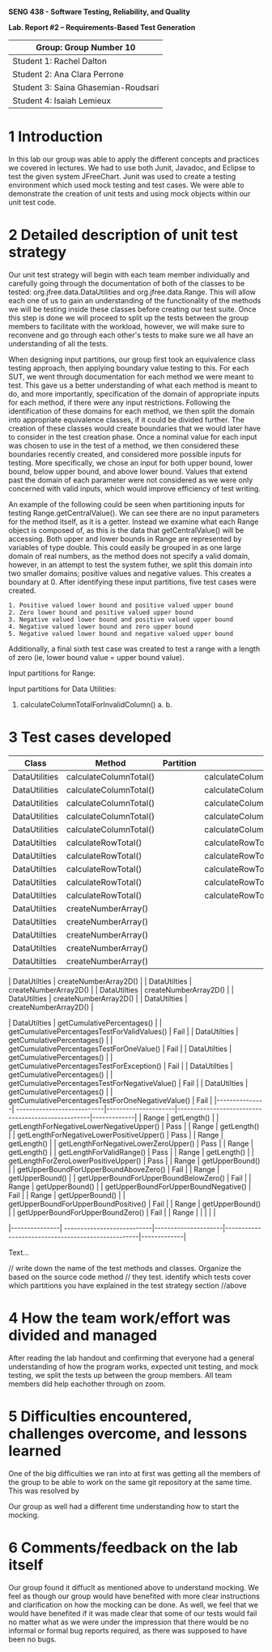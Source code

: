 **SENG 438 - Software Testing, Reliability, and Quality**

**Lab. Report \#2 – Requirements-Based Test Generation**

| Group: Group Number 10
|--------------------------------------|
| Student 1: Rachel Dalton             |  
| Student 2: Ana Clara Perrone         |  
| Student 3: Saina Ghasemian-Roudsari  |
| Student 4: Isaiah Lemieux            |

# 1 Introduction
In this lab our group was able to apply the different concepts and practices we covered in lectures. We had to use both Junit, Javadoc, and Eclipse to test the given system JFreeChart. Junit was used to create a testing environment which used mock testing and test cases. We were able to demonstrate the creation of unit tests and using mock objects within our unit test code.


# 2 Detailed description of unit test strategy

Our unit test strategy will begin with each team member individually and carefully going through the documentation of both of the classes to be tested: org.jfree.data.DataUtilities and org.jfree.data.Range. This will allow each one of us to gain an understanding of the functionality of the methods we will be testing inside these classes before creating our test suite. Once this step is done we will proceed to split up the tests between the group members to facilitate with the workload, however, we will make sure to reconvene and go through each other's tests to make sure we all have an understanding of all the tests.

When designing input partitions, our group first took an equivalence class testing approach, then applying boundary value testing to this. For each SUT, we went through documentation for each method we were meant to test. This gave us a better understanding of what each method is meant to do, and more importantly, specification of the domain of appropriate inputs for each method, if there were any input restrictions. Following the identification of these domains for each method, we then split the domain into appropriate equivalence classes, if it could be divided further. The creation of these classes would create boundaries that we would later have to consider in the test creation phase. Once a nominal value for each input was chosen to use in the test of a method, we then considered these boundaries recently created, and considered more possible inputs for testing. More specifically, we chose an input for both upper bound, lower bound, below upper bound, and above lower bound. Values that extend past the domain of each parameter were not considered as we were only concerned with valid inputs, which would improve efficiency of test writing.

An example of the following could be seen when partitioning inputs for testing Range.getCentralValue(). We can see there are no input parameters for the method itself, as it is a getter. Instead we examine what each Range object is composed of, as this is the data that getCentralValue() will be accessing. Both upper and lower bounds in Range are represented by variables of type double. This could easily be grouped in as one large domain of real numbers, as the method does not specify a valid domain, however, in an attempt to test the system futher, we split this domain into two smaller domains; positive values and negative values. This creates a boundary at 0. After identifying these input partitions, five test cases were created. 

    1. Positive valued lower bound and positive valued upper bound
    2. Zero lower bound and positive valued upper bound
    3. Negative valued lower bound and positive valued upper bound
    4. Negative valued lower bound and zero upper bound
    5. Negative valued lower bound and negative valued upper bound
Additionally, a final sixth test case was created to test a range with a length of zero (ie, lower bound value = upper bound value).

Input partitions for Range:



Input partitions for Data Utilities:
1. calculateColumnTotalForInvalidColumn()
    a.
    b.





# 3 Test cases developed

| Class         | Method                     | Partition           | Test Case                                         | Pass/Fail   |
|---------------| ---------------------------|---------------------|---------------------------------------------------|-------------|
| DataUtilities | calculateColumnTotal()     |                     | calculateColumnTotalForInvalidColumn()            | Pass        |
| DataUtilities | calculateColumnTotal()     |                     | calculateColumnTotalForNoValues()                 | Pass        |
| DataUtilities | calculateColumnTotal()     |                     | calculateColumnTotalForOneValue()                 | Pass        |
| DataUtilities | calculateColumnTotal()     |                     | calculateColumnTotalForThreeValuesLastColumn()    | Pass        |
| DataUtilities | calculateColumnTotal()     |                     | calculateColumnTotalForTwoValuesFirstColumn()     | Pass        |
| DataUtilties  | calculateRowTotal()        |                     | calculateRowTotalForInvalidColumn()               | Pass        | 
| DataUtilties  | calculateRowTotal()        |                     | calculateRowTotalForNoValues()                    | Pass        |  
| DataUtilties  | calculateRowTotal()        |                     | calculateRowTotalForOneValue()                    | Fail        |
| DataUtilties  | calculateRowTotal()        |                     | calculateRowTotalForThreeValuesLastRow()          | Fail        | 
| DataUtilties  | calculateRowTotal()        |                     | calculateRowTotalForTwoValuesFirstRow()           | Fail        |
| DataUtilties  | createNumberArray()        |
| DataUtilties  | createNumberArray()        |
| DataUtilties  | createNumberArray()        |
| DataUtilties  | createNumberArray()        |
| DataUtilties  | createNumberArray()        |


| DataUtilties  | createNumberArray2D()      |
| DataUtilties  | createNumberArray2D()      |
| DataUtilties  | createNumberArray2D()      |
| DataUtilties  | createNumberArray2D()      |
| DataUtilties  | createNumberArray2D()      |


| DataUtilties  | getCumulativePercentages() |                     | getCumulativePercentagesTestForValidValues()      | Fail        |
| DataUtilties  | getCumulativePercentages() |                     | getCumulativePercentagesTestForOneValue()         | Fail        |
| DataUtilties  | getCumulativePercentages() |                     | getCumulativePercentagesTestForException()        | Fail        |
| DataUtilties  | getCumulativePercentages() |                     | getCumulativePercentagesTestForNegativeValue()    | Fail        |
| DataUtilties  | getCumulativePercentages() |                     | getCumulativePercentagesTestForOneNegativeValue() | Fail        |
|---------------| ---------------------------|---------------------|---------------------------------------------------|-------------|
| Range         | getLength()                |                     | getLengthForNegativeLowerNegativeUpper()          | Pass        |
| Range         | getLength()                |                     | getLengthForNegativeLowerPositiveUpper()          | Pass        |
| Range         | getLength()                |                     | getLengthForNegativeLowerZeroUpper()              | Pass        |
| Range         | getLength()                |                     | getLengthForValidRange()                          | Pass        |
| Range         | getLength()                |                     | getLengthForZeroLowerPositiveUpper()              | Pass        |
| Range         | getUpperBound()            |                     | getUpperBoundForUpperBoundAboveZero()             | Fail        |
| Range         | getUpperBound()            |                     | getUpperBoundForUpperBoundBelowZero()             | Fail        |
| Range         | getUpperBound()            |                     | getUpperBoundForUpperBoundNegative()              | Fail        |
| Range         | getUpperBound()            |                     | getUpperBoundForUpperBoundPositive()              | Fail        |
| Range         | getUpperBound()            |                     | getUpperBoundForUpperBoundZero()                  | Fail        |
| Range         |                            |                     |                                                   |             |










|---------------| ---------------------------|---------------------|---------------------------------------------------|-------------|

Text…

// write down the name of the test methods and classes. Organize the based on
the source code method // they test. identify which tests cover which partitions
you have explained in the test strategy section //above

# 4 How the team work/effort was divided and managed
After reading the lab handout and confirming that everyone had a general understanding of how the program works, expected unit testing, and mock testing, we split the tests up between the group members. All team members did help eachother through on zoom.


# 5 Difficulties encountered, challenges overcome, and lessons learned
One of the big difficulties we ran into at first was getting all the members of the group to be able to work on the same git repository at the same time. This was resolved by 

Our group as well had a different time understanding how to start the mocking. 

# 6 Comments/feedback on the lab itself
Our group found it diffuclt as mentioned above to understand mocking. We feel as though our group would have benefited with more clear instructions and clarification on how the mocking can be done. As well, we feel that we would have benefited if it was made clear that some of our tests would fail no matter what as we were under the impression that there would be no informal or formal bug reports required, as there was supposed to have been no bugs.
